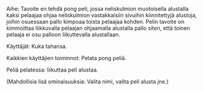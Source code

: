Aihe: Tavoite en tehdä pong peli, jossa neliskulmion muotoisella alustalla kaksi pelaajaa ohjaa neliskulmion vastakkaisiin sivuihin kiinnitettyjä alustoja, joihin osuessaan pallo kimpoaa toista pelaajaa kohden. Pelin tavoite on kimmoittaa liikkuvalla pelaajan ohjaamalla alustalla pallo siten, että toinen pelaaja ei osu palloon liikuttevalla alustallaan. 

Käyttäjät: Kuka tahansa.

Kaikkien käyttäjien toiminnot: Pelata pong peliä.

 Peliä pelatessa: liikuttaa peli alustaa.	

(Mahdollisia lisä ominaisuuksia:
Valita nimi, valita peli alusta jne.)


